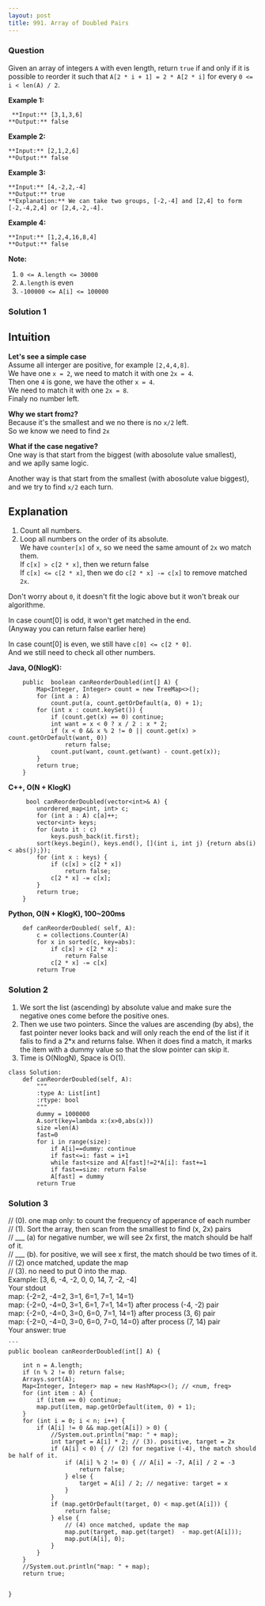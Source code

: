 ```yaml
---
layout: post
title: 991. Array of Doubled Pairs
---
```

### Question
Given an array of integers `A` with even length, return `true` if and only if
it is possible to reorder it such that `A[2 * i + 1] = 2 * A[2 * i]` for every
`0 <= i < len(A) / 2`.



 **Example 1:**

    
    
     **Input:** [3,1,3,6]
    **Output:** false
    

**Example 2:**

    
    
    **Input:** [2,1,2,6]
    **Output:** false
    

**Example 3:**

    
    
    **Input:** [4,-2,2,-4]
    **Output:** true
    **Explanation:** We can take two groups, [-2,-4] and [2,4] to form [-2,-4,2,4] or [2,4,-2,-4].
    

**Example 4:**

    
    
    **Input:** [1,2,4,16,8,4]
    **Output:** false
    



 **Note:**

  1. `0 <= A.length <= 30000`
  2. `A.length` is even
  3. `-100000 <= A[i] <= 100000`

### Solution 1
##  **Intuition**

 **Let's see a simple case**  
Assume all interger are positive, for example `[2,4,4,8]`.  
We have one `x = 2`, we need to match it with one `2x = 4`.  
Then one `4` is gone, we have the other `x = 4`.  
We need to match it with one `2x = 8`.  
Finaly no number left.

 **Why we start from`2`?**  
Because it's the smallest and we no there is no `x/2` left.  
So we know we need to find `2x`

 **What if the case negative?**  
One way is that start from the biggest (with abosolute value smallest),  
and we aplly same logic.

Another way is that start from the smallest (with abosolute value biggest),  
and we try to find `x/2` each turn.  
  

##  **Explanation**

  1. Count all numbers.
  2. Loop all numbers on the order of its absolute.  
We have `counter[x]` of `x`, so we need the same amount of `2x` wo match them.  
If `c[x] > c[2 * x]`, then we return false  
If `c[x] <= c[2 * x]`, then we do `c[2 * x] -= c[x]` to remove matched `2x`.

Don't worry about `0`, it doesn't fit the logic above but it won't break our
algorithme.

In case count[0] is odd, it won't get matched in the end.  
(Anyway you can return false earlier here)

In case count[0] is even, we still have `c[0] <= c[2 * 0]`.  
And we still need to check all other numbers.  
  

 **Java, O(NlogK):**

    
    
        public  boolean canReorderDoubled(int[] A) {
            Map<Integer, Integer> count = new TreeMap<>();
            for (int a : A)
                count.put(a, count.getOrDefault(a, 0) + 1);
            for (int x : count.keySet()) {
                if (count.get(x) == 0) continue;
                int want = x < 0 ? x / 2 : x * 2;
                if (x < 0 && x % 2 != 0 || count.get(x) > count.getOrDefault(want, 0))
                    return false;
                count.put(want, count.get(want) - count.get(x));
            }
            return true;
        }
    

**C++, O(N + KlogK)**

    
    
         bool canReorderDoubled(vector<int>& A) {
            unordered_map<int, int> c;
            for (int a : A) c[a]++;
            vector<int> keys;
            for (auto it : c)
                keys.push_back(it.first);
            sort(keys.begin(), keys.end(), [](int i, int j) {return abs(i) < abs(j);});
            for (int x : keys) {
                if (c[x] > c[2 * x])
                    return false;
                c[2 * x] -= c[x];
            }
            return true;
        }
    

**Python, O(N + KlogK), 100~200ms**

    
    
        def canReorderDoubled( self, A):
            c = collections.Counter(A)
            for x in sorted(c, key=abs):
                if c[x] > c[2 * x]:
                    return False
                c[2 * x] -= c[x]
            return True
    


### Solution 2
  1. We sort the list (ascending) by absolute value and make sure the negative ones come before the positive ones.
  2. Then we use two pointers. Since the values are ascending (by abs), the fast pointer never looks back and will only reach the end of the list if it falis to find a 2*x and returns false. When it does find a match, it marks the item with a dummy value so that the slow pointer can skip it.
  3. Time is O(NlogN), Space is O(1).

    
    
    class Solution:
        def canReorderDoubled(self, A):
            """
            :type A: List[int]
            :rtype: bool
            """
            dummy = 1000000
            A.sort(key=lambda x:(x>0,abs(x)))
            size =len(A)
            fast=0
            for i in range(size):
                if A[i]==dummy: continue
                if fast<=i: fast = i+1
                while fast<size and A[fast]!=2*A[i]: fast+=1
                if fast==size: return False
                A[fast] = dummy
            return True
    


### Solution 3
// (0). one map only: to count the frequency of apperance of each number  
// (1). Sort the array, then scan from the smalllest to find (x, 2x) pairs  
// ___ (a) for negative number, we will see 2x first, the match should be half
of it.  
// ___ (b). for positive, we will see x first, the match should be two times
of it.  
// (2) once matched, update the map  
// (3). no need to put 0 into the map.  
Example: [3, 6, -4, -2, 0, 0, 14, 7, -2, -4]  
Your stdout  
map: {-2=2, -4=2, 3=1, 6=1, 7=1, 14=1}  
map: {-2=0, -4=0, 3=1, 6=1, 7=1, 14=1} after process (-4, -2) pair  
map: {-2=0, -4=0, 3=0, 6=0, 7=1, 14=1} after process (3, 6) pair  
map: {-2=0, -4=0, 3=0, 6=0, 7=0, 14=0} after process (7, 14) pair  
Your answer: true

    
    
    ```
    public boolean canReorderDoubled(int[] A) {
        
        int n = A.length;
        if (n % 2 != 0) return false;
        Arrays.sort(A);
        Map<Integer, Integer> map = new HashMap<>(); // <num, freq>
        for (int item : A) {
            if (item == 0) continue;
            map.put(item, map.getOrDefault(item, 0) + 1);
        }
        for (int i = 0; i < n; i++) {
            if (A[i] != 0 && map.get(A[i]) > 0) {
                //System.out.println("map: " + map);
                int target = A[i] * 2; // (3). positive, target = 2x 
                if (A[i] < 0) { // (2) for negative (-4), the match should be half of it. 
                    if (A[i] % 2 != 0) { // A[i] = -7, A[i] / 2 = -3
                        return false;
                    } else {
                        target = A[i] / 2; // negative: target = x
                    }
                }
                if (map.getOrDefault(target, 0) < map.get(A[i])) {
                    return false;
                } else {
                    // (4) once matched, update the map
                    map.put(target, map.get(target)  - map.get(A[i]));
                    map.put(A[i], 0);
                }
            }
        }
        //System.out.println("map: " + map);
        return true;
    
        
    }
    



